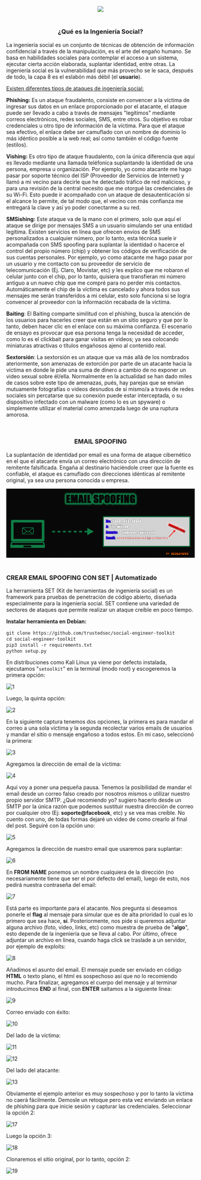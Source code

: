 <p align="center">
  <a href="https://github.com/DenverCoder1/readme-typing-svg"><img src="https://readme-typing-svg.herokuapp.com?color=D1F700&width=352&lines=Email+Spoofing+%2B+Phishing"></a>
</p>

<h1 align="center"></h1>

<h3 align="center">¿Qué es la Ingeniería Social?</h3>

La ingeniería social es un conjunto de técnicas de obtención de información confidencial a través de la manipulación, es el arte del engaño humano. Se basa en habilidades sociales para contemplar el acceso a un sistema, ejecutar cierta acción elaborada, suplantar identidad, entre otras. La ingeniería social es la vulnerabilidad que más provecho se le saca, después de todo, la capa 8 es el eslabón más débil (el **usuario**). 

<ins>Existen diferentes tipos de ataques de ingeniería social:</ins>

**Phishing:** Es un ataque fraudalento, consiste en convencer a la víctima de ingresar sus datos en un enlace proporcionado por el atacante, el ataque puede ser llevado a cabo a través de mensajes "legítimos" mediante correos electrónicos, redes sociales, SMS, entre otros. Su objetivo es robar credenciales u otro tipo de información de la víctima. Para que el ataque sea efectivo, el enlace debe ser camuflado con un nombre de dominio lo más idéntico posible a la web real; así como también el código fuente (estilos).

**Vishing:** Es otro tipo de ataque fraudalento, con la única diferencia que aquí es llevado mediante una llamada teléfonica suplantando la identidad de una persona, empresa u organización. Por ejemplo, yo como atacante me hago pasar por soporte técnico del ISP (Proveedor de Servicios de Internet) y llamó a mi vecino para decirle que he detectado tráfico de red malicioso, y para una revisión de la central necesito que me otorgué las credenciales de su Wi-Fi. Esto puede ir acompañado con un ataque de desautenticación si el alcance lo permite, de tal modo que, el vecino con más confianza me entregará la clave y así yo poder conectarme a su red.

**SMSishing:** Este ataque va de la mano con el primero, solo que aquí el ataque se dirige por mensajes SMS a un usuario simulando ser una entidad legítima. Existen servicios en línea que ofrecen envíos de SMS personalizados a cualquier número, por lo tanto, esta técnica suele ir acompañada con SMS spoofing para suplantar la identidad o hacerce el control del propio número (chip) y obtener los códigos de verificación de sus cuentas personales. Por ejemplo, yo como atacante me hago pasar por un usuario y me contacto con su proveedor de servicio de telecomunicación (Ej. Claro, Movistar, etc) y les explico que me robaron el celular junto con el chip, por lo tanto, quisiera que transfieran mi número antiguo a un nuevo chip que me compré para no perder mis contactos. Automáticamente el chip de la víctima es cancelado y ahora todos sus mensajes me serán transferidos a mi celular, esto solo funciona si se logra convencer al proveedor con la información recabada de la víctima.

**Baiting**: El Baiting comparte similitud con el phishing, busca la atención de los usuarios para hacerles creer que están en un sitio seguro y que por lo tanto, deben hacer clic en el enlace con su máxima confianza. El escenario de ensayo es provocar que esa persona tenga la necesidad de acceder, como lo es el clickbait para ganar visitas en videos; ya sea colocando miniaturas atractivas o títulos engañosos ajeno al contenido real.

**Sextorsión**: La sextorsión es un ataque que va más allá de los nombrados ateriormente, son amenazas de extorción por parte de un atacante hacia la víctima en donde le pide una suma de dinero a cambio de no exponer un video sexual sobre él/ella. Normalmente en la actualidad se han dado miles de casos sobre este tipo de amenazas, pués, hay parejas que se envían mutuamente fotografías o videos desnudos de sí mismo/a a través de redes sociales sin percatarse que su conexión puede estar interceptada, o su dispositivo infectado con un malware (como lo es un spyware) o simplemente utilizar el material como amenzada luego de una ruptura amorosa.

</br>

<h3 align="center">EMAIL SPOOFING</h3>

La suplantación de identidad por email es una forma de ataque cibernético en el que el atacante envía un correo electrónico con una dirección de remitente falsificada. Engaña al destinario haciéndole creer que la fuente es confiable, el ataque es camuflado con direcciones idénticas al remitente original, ya sea una persona conocida u empresa.

<p align="center">
   <img src="https://github.com/R3LI4NT/articulos/blob/main/Pentesting/ING-SOCIAL/img/email_spoofing.png">
</p>

<h1 align="center"></h1>

### CREAR EMAIL SPOOFING CON SET | Automatizado

La herramienta SET (Kit de herramientas de ingeniería social) es un framework para pruebas de penetración de código abierto, diseñada especialmente para la ingeniería social. SET contiene una variedad de sectores de ataques que permite realizar un ataque creíble en poco tiempo.

**Instalar herramienta en Debian:**
```
git clone https://github.com/trustedsec/social-engineer-toolkit
cd social-engineer-toolkit
pip3 install -r requirements.txt
python setup.py
```

En distribuciones como Kali Linux ya viene por defecto instalada, ejecutamos "`setoolkit`" en la terminal (modo root) y escogeremos la primera opción:

![1](https://user-images.githubusercontent.com/75953873/183316334-14ab36ee-5549-46f4-ad68-7500bd1b2793.png)

Luego, la quinta opción:

![2](https://user-images.githubusercontent.com/75953873/183316415-dd59d2a9-34a0-4f04-9447-3a2837b6f20c.png)

En la siguiente captura tenemos dos opciones, la primera es para mandar el correo a una sola víctima y la segunda recolectar varios emails de usuarios y mandar el sitio o mensaje engañoso a todos estos. En mi caso, seleccionó la primera:

![3](https://user-images.githubusercontent.com/75953873/183316464-159112a0-a2ce-476e-acc5-ff87a5ad881e.png)

Agregamos la dirección de email de la víctima:

![4](https://user-images.githubusercontent.com/75953873/183316491-c7d38b21-7338-432c-8cd5-b841e878bbd1.png)

Aquí voy a poner una pequeña pausa. Tenemos la posibilidad de mandar el email desde un correo falso creado por nosotros mismos o utilizar nuestro propio servidor SMTP. ¿Qué recomiendo yo? sugiero hacerlo desde un SMTP por la única razón que podemos sustituir nuestra dirección de correo por cualquier otro (Ej: **soporte@facebook**, etc) y se vea mas creíble. No cuento con uno, de todas formas dejaré un video de como crearlo al final del post. Seguiré con la opción uno:

![5](https://user-images.githubusercontent.com/75953873/183316589-10e18f5b-3abe-407f-9aba-51d0bf9d0ce7.png)

Agregamos la dirección de nuestro email que usaremos para suplantar:

![6](https://user-images.githubusercontent.com/75953873/183316671-1b0b8fb2-941b-44e3-bfb1-7728e3162db0.png)

En **FROM NAME** ponemos un nombre cualquiera de la dirección (no necesariamente tiene que ser el por defecto del email), luego de esto, nos pedirá nuestra contraseña del email:

![7](https://user-images.githubusercontent.com/75953873/183316816-42a8dcf2-8c49-4abf-98d2-58c773486a30.png)

Está parte es importante para el atacante. Nos pregunta si deseamos ponerle el **flag** al mensaje para simular que es de alta prioridad lo cual es lo primero que sea hace, **sí**. Posteriormente, nos pide si queremos adjuntar alguna archivo (foto, video, links, etc) como muestra de prueba de "**algo**", esto depende de la ingeniería que se lleva al cabo. Por último, ofrece adjuntar un archivo en línea, cuando haga click se traslade a un servidor, por ejemplo de exploits:

![8](https://user-images.githubusercontent.com/75953873/183317059-61038e4c-620b-4e62-87e3-26bba38b237a.png)

Añadimos el asunto del email. El mensaje puede ser enviado en código **HTML** o texto plano, el html es sospechoso así que no lo recomiendo mucho. Para finalizar, agregamos el cuerpo del mensaje y al terminar introducimos **END** al final, con **ENTER** saltamos a la siguiente línea:

![9](https://user-images.githubusercontent.com/75953873/183317332-9ef498a5-1fb6-4c63-b59e-e5d90fa4a42b.png)

Correo enviado con éxito:

![10](https://user-images.githubusercontent.com/75953873/183317378-0fe5e8ad-fff6-4504-9e3f-ae15e8e9e73f.png)

Del lado de la víctima:

![11](https://user-images.githubusercontent.com/75953873/183319201-f68e75e3-78ff-4d27-8cd5-ecbe64801078.png)

![12](https://user-images.githubusercontent.com/75953873/183320375-daa7d309-d1ec-4fdf-8afe-91aaad7c1a05.png)

Del lado del atacante:

![13](https://user-images.githubusercontent.com/75953873/183320258-39534da9-0ddb-461f-b517-df072ddf01c5.png)

Obviamente el ejemplo anterior es muy sospechoso y por lo tanto la víctima no caerá fácilmente. Demosle un retoque pero esta vez envíando un enlace de phishing para que inicie sesión y capturar las credenciales. Seleccionar la opción 2:

![17](https://user-images.githubusercontent.com/75953873/183321484-e176c692-9470-4614-aa2b-77893e45f442.png)

Luego la opción 3:

![18](https://user-images.githubusercontent.com/75953873/183321538-aa1e93a6-f631-4b64-9658-37a1dc795510.png)

Clonaremos el sitio original, por lo tanto, opción 2:

![19](https://user-images.githubusercontent.com/75953873/183321667-85c112c1-87bc-4089-8e54-c3b6085b9dfe.png)

